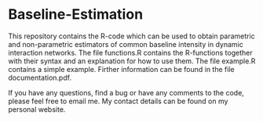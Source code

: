# Baseline-Estimation
This repository contains the R-code which can be used to obtain parametric and non-parametric estimators of common baseline intensity in dynamic interaction networks. The file functions.R contains the R-functions together with their syntax and an explanation for how to use them. The file example.R contains a simple example. Firther information can be found in the file documentation.pdf.

If you have any questions, find a bug or have any comments to the code, please feel free to email me. My contact details can be found on my personal website.
